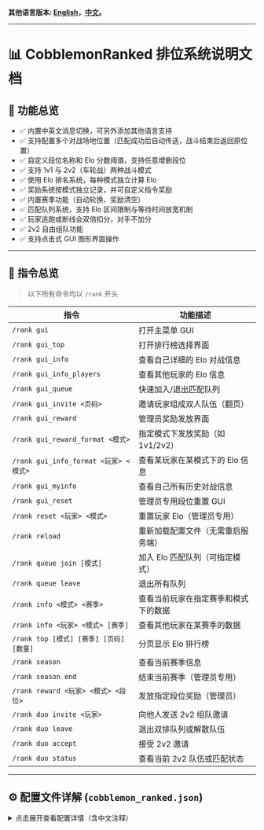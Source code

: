 **其他语言版本: [English](README.md)，[中文](README_zh.md)。**

---

# 📊 CobblemonRanked 排位系统说明文档

## 🎯 功能总览

- ✅ 内置中英文消息切换，可另外添加其他语言支持
- ✅ 支持配置多个对战场地位置（匹配成功后自动传送，战斗结束后返回原位置）
- ✅ 自定义段位名称和 Elo 分数阈值，支持任意增删段位
- ✅ 支持 1v1 与 2v2（车轮战）两种战斗模式
- ✅ 使用 Elo 排名系统，每种模式独立计算 Elo
- ✅ 奖励系统按模式独立记录，并可自定义指令奖励
- ✅ 内置赛季功能（自动轮换、奖励清空）
- ✅ 匹配队列系统，支持 Elo 区间限制与等待时间放宽机制
- ✅ 玩家逃跑或断线会双倍扣分，对手不加分
- ✅ 2v2 自由组队功能
- ✅ 支持点击式 GUI 图形界面操作

---

## 📌 指令总览

> 以下所有命令均以 `/rank` 开头

| 指令 | 功能描述 |
|------|----------|
| `/rank gui` | 打开主菜单 GUI |
| `/rank gui_top` | 打开排行榜选择界面 |
| `/rank gui_info` | 查看自己详细的 Elo 对战信息 |
| `/rank gui_info_players` | 查看其他玩家的 Elo 信息 |
| `/rank gui_queue` | 快速加入/退出匹配队列 |
| `/rank gui_invite <页码>` | 邀请玩家组成双人队伍（翻页） |
| `/rank gui_reward` | 管理员奖励发放界面 |
| `/rank gui_reward_format <模式>` | 指定模式下发放奖励（如1v1/2v2） |
| `/rank gui_info_format <玩家> <模式>` | 查看某玩家在某模式下的 Elo 信息 |
| `/rank gui_myinfo` | 查看自己所有历史对战信息 |
| `/rank gui_reset` | 管理员专用段位重置 GUI |
| `/rank reset <玩家> <模式>` | 重置玩家 Elo（管理员专用） |
| `/rank reload` | 重新加载配置文件（无需重启服务端） |
| `/rank queue join [模式]` | 加入 Elo 匹配队列（可指定模式） |
| `/rank queue leave` | 退出所有队列 |
| `/rank info <模式> <赛季>` | 查看当前玩家在指定赛季和模式下的数据 |
| `/rank info <玩家> <模式> [赛季]` | 查看其他玩家在某赛季的数据 |
| `/rank top [模式] [赛季] [页码] [数量]` | 分页显示 Elo 排行榜 |
| `/rank season` | 查看当前赛季信息 |
| `/rank season end` | 结束当前赛季（管理员专用） |
| `/rank reward <玩家> <模式> <段位>` | 发放指定段位奖励（管理员） |
| `/rank duo invite <玩家>` | 向他人发送 2v2 组队邀请 |
| `/rank duo leave` | 退出双排队列或解散队伍 |
| `/rank duo accept` | 接受 2v2 邀请 |
| `/rank duo status` | 查看当前 2v2 队伍或匹配状态 |

---

## ⚙️ 配置文件详解 (`cobblemon_ranked.json`)

<details>
<summary>点击展开查看配置详情（含中文注释）</summary>

```json
{
  // 默认语言：zh（中文）或 en（英文）
  "defaultLang": "zh",

  // 默认对战模式：'1v1' 或 '2v2'
  "defaultFormat": "1v1",

  // 最少携带宝可梦数量
  "minTeamSize": 1,

  // 最多携带宝可梦数量
  "maxTeamSize": 6,

  // 匹配 Elo 差上限（超过此差值将无法匹配）
  "maxEloDiff": 200,

  // 最大匹配等待时间（秒）——时间越久 Elo 差越可以放宽
  "maxQueueTime": 300,

  // Elo 放宽倍率最大值（随等待时间线性增长）
  "maxEloMultiplier": 3.0,

  // 每个赛季持续天数
  "seasonDuration": 30,

  // 赛季初始 Elo 分
  "initialElo": 1000,

  // Elo 算法中的 K 系数（影响 Elo 变动幅度）
  "eloKFactor": 32,

  // Elo 最低分限制（不会低于此分数）
  "minElo": 0,

  // 禁止使用的宝可梦（禁用传说/神兽等）
  "bannedPokemon": ["Mewtwo", "Arceus"],

  // 支持的战斗模式
  "allowedFormats": ["1v1", "2v2"],

  // 宝可梦最大等级，0 表示不限制
  "maxLevel": 0,

  // 是否允许队伍中出现重复宝可梦（如两个皮卡丘）
  "allowDuplicateSpecies": false,

  // 匹配后可选的战斗场地列表，每组坐标表示玩家传送点（支持多个场地）
  "battleArenas": [
    {
      "world": "minecraft:overworld",
      "playerPositions": [
        { "x": 0.0, "y": 70.0, "z": 0.0 },
        { "x": 10.0, "y": 70.0, "z": 0.0 },
        { "x": 0.0, "y": 70.0, "z": 10.0 },
        { "x": 10.0, "y": 70.0, "z": 10.0 }
      ]
    },
    {
      "world": "minecraft:overworld",
      "playerPositions": [
        { "x": 100.0, "y": 65.0, "z": 100.0 },
        { "x": 110.0, "y": 65.0, "z": 100.0 },
        { "x": 100.0, "y": 65.0, "z": 110.0 },
        { "x": 110.0, "y": 65.0, "z": 110.0 }
      ]
    }
  ],

  // 段位奖励（每种模式独立配置）
  "rankRewards": {
    "1v1": {
      "青铜": ["give {player} minecraft:apple 5"],
      "白银": ["give {player} minecraft:golden_apple 3"],
      "黄金": [
        "give {player} minecraft:diamond 2",
        "give {player} minecraft:emerald 5"
      ],
      "白金": [
        "give {player} minecraft:diamond_block 1",
        "effect give {player} minecraft:strength 3600 1"
      ],
      "钻石": [
        "give {player} minecraft:netherite_ingot 1",
        "give {player} minecraft:elytra 1"
      ],
      "大师": [
        "give {player} minecraft:netherite_block 2",
        "give {player} minecraft:totem_of_undying 1",
        "effect give {player} minecraft:resistance 7200 2"
      ]
    },
    "2v2": {
      "青铜": ["give {player} minecraft:bread 5"],
      "白银": ["give {player} minecraft:gold_nugget 10"],
      "黄金": ["give {player} minecraft:emerald 1"],
      "白金": ["give {player} minecraft:golden_apple 1"],
      "钻石": ["give {player} minecraft:totem_of_undying 1"],
      "大师": ["give {player} minecraft:netherite_ingot 2"]
    }
  },

  // Elo 段位分数阈值（越高段位越靠前）
  "rankTitles": {
    "3500": "大师",
    "3000": "钻石",
    "2500": "白金",
    "2000": "黄金",
    "1500": "白银",
    "0": "青铜"
  }
}
